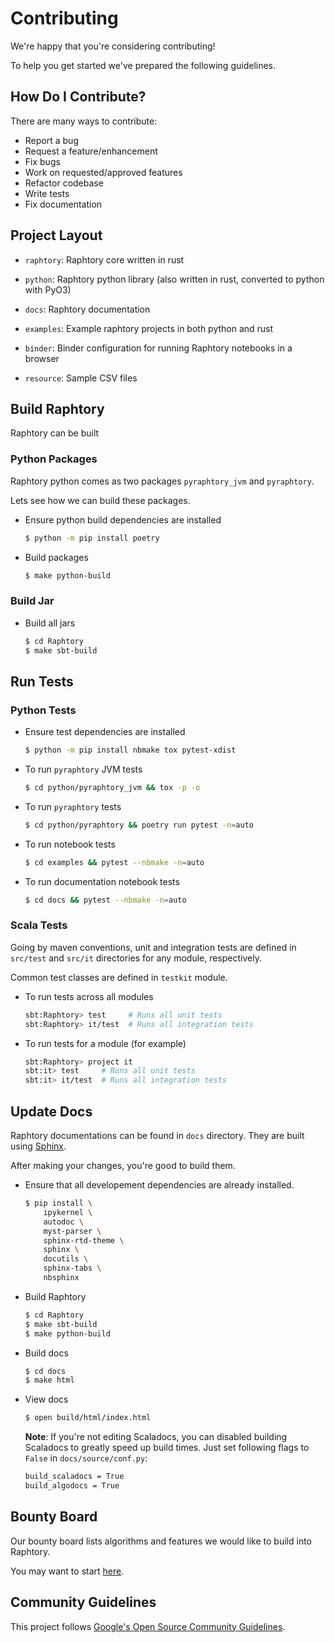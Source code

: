 
# Contributing
We're happy that you're considering contributing!

To help you get started we've prepared the following guidelines.

## How Do I Contribute?
There are many ways to contribute:
- Report a bug
- Request a feature/enhancement
- Fix bugs
- Work on requested/approved features
- Refactor codebase
- Write tests
- Fix documentation

## Project Layout

- `raphtory`: Raphtory core written in rust
- `python`: Raphtory python library (also written in rust, converted to python with PyO3)

- `docs`: Raphtory documentation
- `examples`: Example raphtory projects in both python and rust
- `binder`: Binder configuration for running Raphtory notebooks in a browser
- `resource`: Sample CSV files

## Build Raphtory

Raphtory can be built 

### Python Packages
Raphtory python comes as two packages `pyraphtory_jvm` and `pyraphtory`. 

Lets see how we can build these packages.

- Ensure python build dependencies are installed
    ```bash
    $ python -m pip install poetry
    ```

- Build packages
    ```bash
    $ make python-build
    ```

### Build Jar

- Build all jars
    ```bash
    $ cd Raphtory
    $ make sbt-build 
    ```

## Run Tests

### Python Tests

- Ensure test dependencies are installed
    ```bash
    $ python -m pip install nbmake tox pytest-xdist
    ```

- To run `pyraphtory` JVM tests
    ```bash
    $ cd python/pyraphtory_jvm && tox -p -o
    ```

- To run `pyraphtory` tests
    ```bash
    $ cd python/pyraphtory && poetry run pytest -n=auto
    ```

- To run notebook tests
    ```bash
    $ cd examples && pytest --nbmake -n=auto
    ```

- To run documentation notebook tests
    ```bash
    $ cd docs && pytest --nbmake -n=auto
    ```

### Scala Tests
Going by maven conventions, unit and integration tests are defined in `src/test` and `src/it` directories for any module, respectively.

Common test classes are defined in `testkit` module.

- To run tests across all modules
    ```bash
    sbt:Raphtory> test     # Runs all unit tests
    sbt:Raphtory> it/test  # Runs all integration tests
    ```
- To run tests for a module (for example)
    ```bash
    sbt:Raphtory> project it
    sbt:it> test     # Runs all unit tests
    sbt:it> it/test  # Runs all integration tests
    ```

## Update Docs
Raphtory documentations can be found in `docs` directory. They are built using [Sphinx](https://www.sphinx-doc.org/en/master/).

After making your changes, you're good to build them. 

- Ensure that all developement dependencies are already installed.
    ```bash
    $ pip install \
        ipykernel \
        autodoc \
        myst-parser \
        sphinx-rtd-theme \
        sphinx \
        docutils \
        sphinx-tabs \
        nbsphinx
    ```

- Build Raphtory
    ```bash
    $ cd Raphtory
    $ make sbt-build
    $ make python-build
    ```

- Build docs
    ```bash
    $ cd docs
    $ make html
    ```

- View docs
    ```bash
    $ open build/html/index.html
    ```
  
    **Note**: If you're not editing Scaladocs, you can disabled building Scaladocs to greatly speed up build times. Just set following flags to `False` in `docs/source/conf.py`:

    ```bash
    build_scaladocs = True
    build_algodocs = True
    ```

    
## Bounty Board 
Our bounty board lists algorithms and features we would like to build into Raphtory. 

You may want to start [here](https://www.raphtory.com/algorithm-bounty/). 

## Community Guidelines
This project follows [Google's Open Source Community Guidelines](https://opensource.google.com/conduct/).
